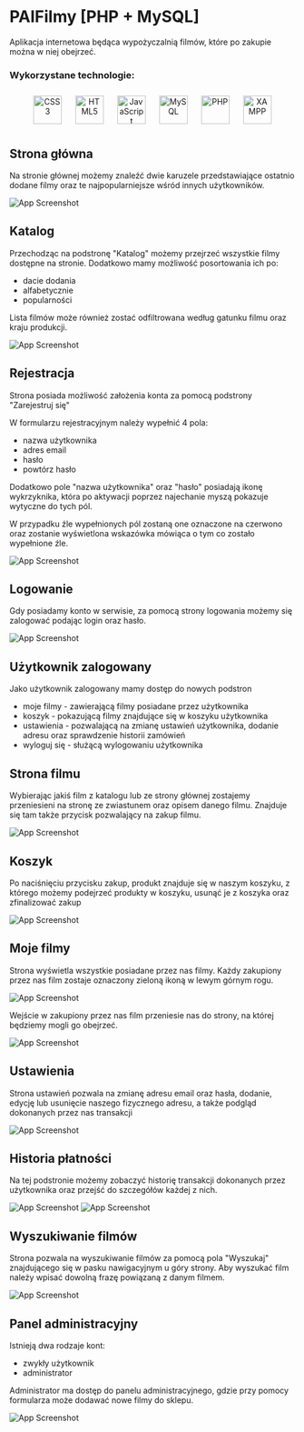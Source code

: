 # PAIFilmy [PHP + MySQL]

Aplikacja internetowa będąca wypożyczalnią filmów, które po zakupie można w niej obejrzeć.

### Wykorzystane technologie:
<div align="center">  
<a href="https://www.w3schools.com/css/" target="_blank"><img style="margin: 10px" src="https://profilinator.rishav.dev/skills-assets/css3-original-wordmark.svg" alt="CSS3" height="50" /></a>  
<a href="https://en.wikipedia.org/wiki/HTML5" target="_blank"><img style="margin: 10px" src="https://profilinator.rishav.dev/skills-assets/html5-original-wordmark.svg" alt="HTML5" height="50" /></a>  
<a href="https://www.javascript.com/" target="_blank"><img style="margin: 10px" src="https://profilinator.rishav.dev/skills-assets/javascript-original.svg" alt="JavaScript" height="50" /></a>  
<a href="https://www.mysql.com/" target="_blank"><img style="margin: 10px" src="https://profilinator.rishav.dev/skills-assets/mysql-original-wordmark.svg" alt="MySQL" height="50" /></a>  
<a href="https://www.php.net/" target="_blank"><img style="margin: 10px" src="https://profilinator.rishav.dev/skills-assets/php-original.svg" alt="PHP" height="50" /></a>  
<a href="https://www.apachefriends.org/" target="_blank"><img style="margin: 10px" src="https://profilinator.rishav.dev/skills-assets/xampp.png" alt="XAMPP" height="50" /></a>  
</div>

## Strona główna

Na stronie głównej możemy znaleźć dwie karuzele przedstawiające ostatnio dodane filmy oraz te najpopularniejsze wśród innych użytkowników.

![App Screenshot](screenshots/screen1.png)

## Katalog

Przechodząc na podstronę "Katalog" możemy przejrzeć wszystkie filmy dostępne na stronie. Dodatkowo mamy możliwość posortowania ich po:

- dacie dodania
- alfabetycznie
- popularności

Lista filmów może również zostać odfiltrowana według gatunku filmu oraz kraju produkcji.

![App Screenshot](screenshots/screen2.png)

## Rejestracja

Strona posiada możliwość założenia konta za pomocą podstrony "Zarejestruj się"

W formularzu rejestracyjnym należy wypełnić 4 pola:

- nazwa użytkownika
- adres email
- hasło
- powtórz hasło

Dodatkowo pole "nazwa użytkownika" oraz "hasło" posiadają ikonę wykrzyknika, która po aktywacji poprzez najechanie myszą pokazuje wytyczne do tych pól.

W przypadku źle wypełnionych pól zostaną one oznaczone na czerwono oraz zostanie wyświetlona wskazówka mówiąca o tym co zostało wypełnione źle.

![App Screenshot](screenshots/screen3.png)

## Logowanie

Gdy posiadamy konto w serwisie, za pomocą strony logowania możemy się zalogować podając login oraz hasło.

![App Screenshot](screenshots/screen4.png)

## Użytkownik zalogowany

Jako użytkownik zalogowany mamy dostęp do nowych podstron

- moje filmy - zawierającą filmy posiadane przez użytkownika
- koszyk - pokazującą filmy znajdujące się w koszyku użytkownika
- ustawienia - pozwalającą na zmianę ustawień użytkownika, dodanie adresu oraz sprawdzenie historii zamówień
- wyloguj się - służącą wylogowaniu użytkownika

## Strona filmu

Wybierając jakiś film z katalogu lub ze strony głównej zostajemy przeniesieni na stronę ze zwiastunem oraz opisem danego filmu. Znajduje się tam także przycisk pozwalający na zakup filmu.

![App Screenshot](screenshots/screen5.png)

## Koszyk

Po naciśnięciu przycisku zakup, produkt znajduje się w naszym koszyku, z którego możemy podejrzeć produkty w koszyku, usunąć je z koszyka oraz zfinalizować zakup

![App Screenshot](screenshots/screen6.png)

## Moje filmy

Strona wyświetla wszystkie posiadane przez nas filmy. Każdy zakupiony przez nas film zostaje oznaczony zieloną ikoną w lewym górnym rogu.

![App Screenshot](screenshots/screen7.png)

Wejście w zakupiony przez nas film przeniesie nas do strony, na której będziemy mogli go obejrzeć.

![App Screenshot](screenshots/screen8.png)

## Ustawienia

Strona ustawień pozwala na zmianę adresu email oraz hasła, dodanie, edycję lub usunięcie naszego fizycznego adresu, a także podgląd dokonanych przez nas transakcji

![App Screenshot](screenshots/screen9.png)

## Historia płatności

Na tej podstronie możemy zobaczyć historię transakcji dokonanych przez użytkownika oraz przejść do szczegółów każdej z nich.

![App Screenshot](screenshots/screen10.png)
![App Screenshot](screenshots/screen11.png)

## Wyszukiwanie filmów

Strona pozwala na wyszukiwanie filmów za pomocą pola "Wyszukaj" znajdującego się w pasku nawigacyjnym u góry strony. Aby wyszukać film należy wpisać dowolną frazę powiązaną z danym filmem.

![App Screenshot](screenshots/screen12.png)

## Panel administracyjny

Istnieją dwa rodzaje kont:
- zwykły użytkownik
- administrator

Administrator ma dostęp do panelu administracyjnego, gdzie przy pomocy formularza może dodawać nowe filmy do sklepu.

![App Screenshot](screenshots/screen14.png)
